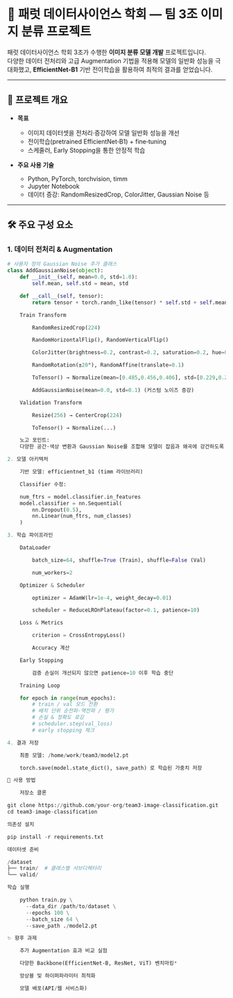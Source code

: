 # 🦜 패럿 데이터사이언스 학회 — 팀 3조 이미지 분류 프로젝트

패럿 데이터사이언스 학회 3조가 수행한 **이미지 분류 모델 개발** 프로젝트입니다.  
다양한 데이터 전처리와 고급 Augmentation 기법을 적용해 모델의 일반화 성능을 극대화했고, **EfficientNet‑B1** 기반 전이학습을 활용하여 최적의 결과를 얻었습니다.


---

## 🎯 프로젝트 개요

- **목표**  
  - 이미지 데이터셋을 전처리·증강하여 모델 일반화 성능을 개선  
  - 전이학습(pretrained EfficientNet‑B1) + fine‑tuning  
  - 스케줄러, Early Stopping을 통한 안정적 학습

- **주요 사용 기술**  
  - Python, PyTorch, torchvision, timm  
  - Jupyter Notebook  
  - 데이터 증강: RandomResizedCrop, ColorJitter, Gaussian Noise 등

---

## 🛠 주요 구성 요소

### 1. 데이터 전처리 & Augmentation

```python
# 사용자 정의 Gaussian Noise 추가 클래스
class AddGaussianNoise(object):
    def __init__(self, mean=0.0, std=1.0):
        self.mean, self.std = mean, std

    def __call__(self, tensor):
        return tensor + torch.randn_like(tensor) * self.std + self.mean

    Train Transform

        RandomResizedCrop(224)

        RandomHorizontalFlip(), RandomVerticalFlip()

        ColorJitter(brightness=0.2, contrast=0.2, saturation=0.2, hue=0.2)

        RandomRotation(±20°), RandomAffine(translate=0.1)

        ToTensor() → Normalize(mean=[0.485,0.456,0.406], std=[0.229,0.224,0.225])

        AddGaussianNoise(mean=0.0, std=0.1) (커스텀 노이즈 증강)

    Validation Transform

        Resize(256) → CenterCrop(224)

        ToTensor() → Normalize(...)

    노고 포인트:
    다양한 공간·색상 변환과 Gaussian Noise를 조합해 모델이 잡음과 왜곡에 강건하도록 학습했습니다.

2. 모델 아키텍처

    기반 모델: efficientnet_b1 (timm 라이브러리)

    Classifier 수정:

    num_ftrs = model.classifier.in_features
    model.classifier = nn.Sequential(
        nn.Dropout(0.5),
        nn.Linear(num_ftrs, num_classes)
    )

3. 학습 파이프라인

    DataLoader

        batch_size=64, shuffle=True (Train), shuffle=False (Val)

        num_workers=2

    Optimizer & Scheduler

        optimizer = AdamW(lr=1e-4, weight_decay=0.01)

        scheduler = ReduceLROnPlateau(factor=0.1, patience=10)

    Loss & Metrics

        criterion = CrossEntropyLoss()

        Accuracy 계산

    Early Stopping

        검증 손실이 개선되지 않으면 patience=10 이후 학습 중단

    Training Loop

    for epoch in range(num_epochs):
        # train / val 모드 전환
        # 배치 단위 순전파·역전파 / 평가
        # 손실 & 정확도 로깅
        # scheduler.step(val_loss)
        # early stopping 체크

4. 결과 저장

    최종 모델: /home/work/team3/model2.pt

    torch.save(model.state_dict(), save_path) 로 학습된 가중치 저장

🚀 사용 방법

    저장소 클론

git clone https://github.com/your-org/team3-image-classification.git
cd team3-image-classification

의존성 설치

pip install -r requirements.txt

데이터셋 준비

/dataset
├── train/  # 클래스별 서브디렉터리
└── valid/

학습 실행

    python train.py \
      --data_dir /path/to/dataset \
      --epochs 100 \
      --batch_size 64 \
      --save_path ./model2.pt

✨ 향후 과제

    추가 Augmentation 효과 비교 실험

    다양한 Backbone(EfficientNet‑B, ResNet, ViT) 벤치마킹*

    앙상블 및 하이퍼파라미터 최적화

    모델 배포(API/웹 서비스화)

